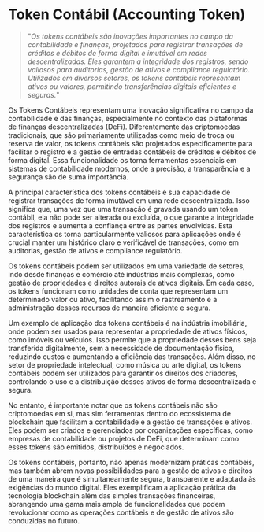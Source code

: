 # Token Contábil (Accounting Token)

>"*Os tokens contábeis são inovações importantes no campo da contabilidade e finanças, projetados para registrar transações de créditos e débitos de forma digital e imutável em redes descentralizadas. Eles garantem a integridade dos registros, sendo valiosos para auditorias, gestão de ativos e compliance regulatório. Utilizados em diversos setores, os tokens contábeis representam ativos ou valores, permitindo transferências digitais eficientes e seguras.*"

Os Tokens Contábeis representam uma inovação significativa no campo da contabilidade e das finanças, especialmente no contexto das plataformas de finanças descentralizadas (DeFi). Diferentemente das criptomoedas tradicionais, que são primariamente utilizadas como meio de troca ou reserva de valor, os tokens contábeis são projetados especificamente para facilitar o registro e a gestão de entradas contábeis de créditos e débitos de forma digital. Essa funcionalidade os torna ferramentas essenciais em sistemas de contabilidade modernos, onde a precisão, a transparência e a segurança são de suma importância.

A principal característica dos tokens contábeis é sua capacidade de registrar transações de forma imutável em uma rede descentralizada. Isso significa que, uma vez que uma transação é gravada usando um token contábil, ela não pode ser alterada ou excluída, o que garante a integridade dos registros e aumenta a confiança entre as partes envolvidas. Esta característica os torna particularmente valiosos para aplicações onde é crucial manter um histórico claro e verificável de transações, como em auditorias, gestão de ativos e compliance regulatório.

Os tokens contábeis podem ser utilizados em uma variedade de setores, indo desde finanças e comércio até indústrias mais complexas, como gestão de propriedades e direitos autorais de ativos digitais. Em cada caso, os tokens funcionam como unidades de conta que representam um determinado valor ou ativo, facilitando assim o rastreamento e a administração desses recursos de maneira eficiente e segura.

Um exemplo de aplicação dos tokens contábeis é na indústria imobiliária, onde podem ser usados para representar a propriedade de ativos físicos, como imóveis ou veículos. Isso permite que a propriedade desses bens seja transferida digitalmente, sem a necessidade de documentação física, reduzindo custos e aumentando a eficiência das transações. Além disso, no setor de propriedade intelectual, como música ou arte digital, os tokens contábeis podem ser utilizados para garantir os direitos dos criadores, controlando o uso e a distribuição desses ativos de forma descentralizada e segura.

No entanto, é importante notar que os tokens contábeis não são criptomoedas em si, mas sim ferramentas dentro do ecossistema de blockchain que facilitam a contabilidade e a gestão de transações e ativos. Eles podem ser criados e gerenciados por organizações específicas, como empresas de contabilidade ou projetos de DeFi, que determinam como esses tokens são emitidos, distribuídos e negociados.

Os tokens contábeis, portanto, não apenas modernizam práticas contábeis, mas também abrem novas possibilidades para a gestão de ativos e direitos de uma maneira que é simultaneamente segura, transparente e adaptada às exigências do mundo digital. Eles exemplificam a aplicação prática da tecnologia blockchain além das simples transações financeiras, abrangendo uma gama mais ampla de funcionalidades que podem revolucionar como as operações contábeis e de gestão de ativos são conduzidas no futuro. 

